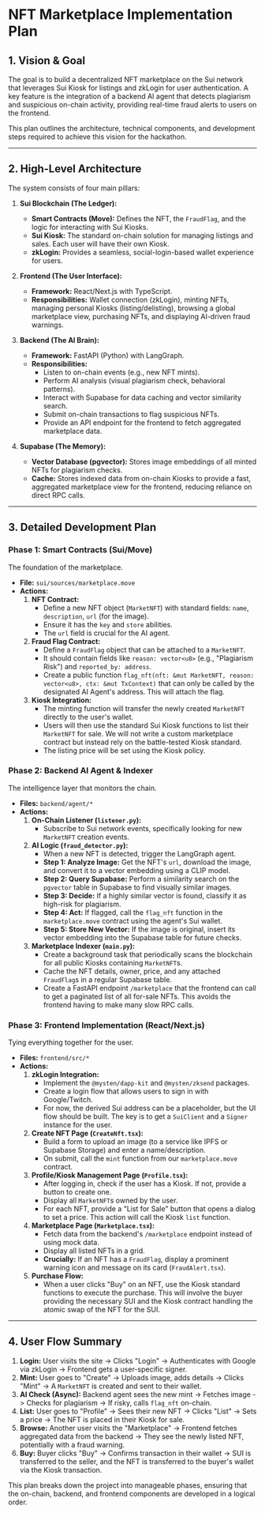# NFT Marketplace Implementation Plan

## 1. Vision & Goal

The goal is to build a decentralized NFT marketplace on the Sui network that leverages Sui Kiosk for listings and zkLogin for user authentication. A key feature is the integration of a backend AI agent that detects plagiarism and suspicious on-chain activity, providing real-time fraud alerts to users on the frontend.

This plan outlines the architecture, technical components, and development steps required to achieve this vision for the hackathon.

---

## 2. High-Level Architecture

The system consists of four main pillars:

1.  **Sui Blockchain (The Ledger):**
    *   **Smart Contracts (Move):** Defines the NFT, the `FraudFlag`, and the logic for interacting with Sui Kiosks.
    *   **Sui Kiosk:** The standard on-chain solution for managing listings and sales. Each user will have their own Kiosk.
    *   **zkLogin:** Provides a seamless, social-login-based wallet experience for users.

2.  **Frontend (The User Interface):**
    *   **Framework:** React/Next.js with TypeScript.
    *   **Responsibilities:** Wallet connection (zkLogin), minting NFTs, managing personal Kiosks (listing/delisting), browsing a global marketplace view, purchasing NFTs, and displaying AI-driven fraud warnings.

3.  **Backend (The AI Brain):**
    *   **Framework:** FastAPI (Python) with LangGraph.
    *   **Responsibilities:**
        *   Listen to on-chain events (e.g., new NFT mints).
        *   Perform AI analysis (visual plagiarism check, behavioral patterns).
        *   Interact with Supabase for data caching and vector similarity search.
        *   Submit on-chain transactions to flag suspicious NFTs.
        *   Provide an API endpoint for the frontend to fetch aggregated marketplace data.

4.  **Supabase (The Memory):**
    *   **Vector Database (pgvector):** Stores image embeddings of all minted NFTs for plagiarism checks.
    *   **Cache:** Stores indexed data from on-chain Kiosks to provide a fast, aggregated marketplace view for the frontend, reducing reliance on direct RPC calls.

---

## 3. Detailed Development Plan

### Phase 1: Smart Contracts (Sui/Move)

The foundation of the marketplace.

*   **File:** `sui/sources/marketplace.move`
*   **Actions:**
    1.  **NFT Contract:**
        *   Define a new NFT object (`MarketNFT`) with standard fields: `name`, `description`, `url` (for the image).
        *   Ensure it has the `key` and `store` abilities.
        *   The `url` field is crucial for the AI agent.
    2.  **Fraud Flag Contract:**
        *   Define a `FraudFlag` object that can be attached to a `MarketNFT`.
        *   It should contain fields like `reason: vector<u8>` (e.g., "Plagiarism Risk") and `reported_by: address`.
        *   Create a public function `flag_nft(nft: &mut MarketNFT, reason: vector<u8>, ctx: &mut TxContext)` that can only be called by the designated AI Agent's address. This will attach the flag.
    3.  **Kiosk Integration:**
        *   The minting function will transfer the newly created `MarketNFT` directly to the user's wallet.
        *   Users will then use the standard Sui Kiosk functions to list their `MarketNFT` for sale. We will not write a custom marketplace contract but instead rely on the battle-tested Kiosk standard.
        *   The listing price will be set using the Kiosk policy.

### Phase 2: Backend AI Agent & Indexer

The intelligence layer that monitors the chain.

*   **Files:** `backend/agent/*`
*   **Actions:**
    1.  **On-Chain Listener (`listener.py`):**
        *   Subscribe to Sui network events, specifically looking for new `MarketNFT` creation events.
    2.  **AI Logic (`fraud_detector.py`):**
        *   When a new NFT is detected, trigger the LangGraph agent.
        *   **Step 1: Analyze Image:** Get the NFT's `url`, download the image, and convert it to a vector embedding using a CLIP model.
        *   **Step 2: Query Supabase:** Perform a similarity search on the `pgvector` table in Supabase to find visually similar images.
        *   **Step 3: Decide:** If a highly similar vector is found, classify it as high-risk for plagiarism.
        *   **Step 4: Act:** If flagged, call the `flag_nft` function in the `marketplace.move` contract using the agent's Sui wallet.
        *   **Step 5: Store New Vector:** If the image is original, insert its vector embedding into the Supabase table for future checks.
    3.  **Marketplace Indexer (`main.py`):**
        *   Create a background task that periodically scans the blockchain for all public Kiosks containing `MarketNFT`s.
        *   Cache the NFT details, owner, price, and any attached `FraudFlag`s in a regular Supabase table.
        *   Create a FastAPI endpoint `/marketplace` that the frontend can call to get a paginated list of all for-sale NFTs. This avoids the frontend having to make many slow RPC calls.

### Phase 3: Frontend Implementation (React/Next.js)

Tying everything together for the user.

*   **Files:** `frontend/src/*`
*   **Actions:**
    1.  **zkLogin Integration:**
        *   Implement the `@mysten/dapp-kit` and `@mysten/zksend` packages.
        *   Create a login flow that allows users to sign in with Google/Twitch.
        *   For now, the derived Sui address can be a placeholder, but the UI flow should be built. The key is to get a `SuiClient` and a `Signer` instance for the user.
    2.  **Create NFT Page (`CreateNft.tsx`):**
        *   Build a form to upload an image (to a service like IPFS or Supabase Storage) and enter a name/description.
        *   On submit, call the `mint` function from our `marketplace.move` contract.
    3.  **Profile/Kiosk Management Page (`Profile.tsx`):**
        *   After logging in, check if the user has a Kiosk. If not, provide a button to create one.
        *   Display all `MarketNFT`s owned by the user.
        *   For each NFT, provide a "List for Sale" button that opens a dialog to set a price. This action will call the Kiosk `list` function.
    4.  **Marketplace Page (`Marketplace.tsx`):**
        *   Fetch data from the backend's `/marketplace` endpoint instead of using mock data.
        *   Display all listed NFTs in a grid.
        *   **Crucially:** If an NFT has a `FraudFlag`, display a prominent warning icon and message on its card (`FraudAlert.tsx`).
    5.  **Purchase Flow:**
        *   When a user clicks "Buy" on an NFT, use the Kiosk standard functions to execute the purchase. This will involve the buyer providing the necessary SUI and the Kiosk contract handling the atomic swap of the NFT for the SUI.

---

## 4. User Flow Summary

1.  **Login:** User visits the site -> Clicks "Login" -> Authenticates with Google via zkLogin -> Frontend gets a user-specific signer.
2.  **Mint:** User goes to "Create" -> Uploads image, adds details -> Clicks "Mint" -> A `MarketNFT` is created and sent to their wallet.
3.  **AI Check (Async):** Backend agent sees the new mint -> Fetches image -> Checks for plagiarism -> If risky, calls `flag_nft` on-chain.
4.  **List:** User goes to "Profile" -> Sees their new NFT -> Clicks "List" -> Sets a price -> The NFT is placed in their Kiosk for sale.
5.  **Browse:** Another user visits the "Marketplace" -> Frontend fetches aggregated data from the backend -> They see the newly listed NFT, potentially with a fraud warning.
6.  **Buy:** Buyer clicks "Buy" -> Confirms transaction in their wallet -> SUI is transferred to the seller, and the NFT is transferred to the buyer's wallet via the Kiosk transaction.

This plan breaks down the project into manageable phases, ensuring that the on-chain, backend, and frontend components are developed in a logical order.